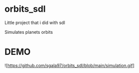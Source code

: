 # orbits_sdl
Little project that i did with sdl

Simulates planets orbits

# DEMO
![https://github.com/sgala97/orbits_sdl/blob/main/simulation.gif]
